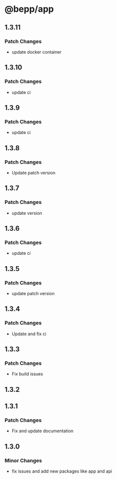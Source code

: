 # @bepp/app

## 1.3.11

### Patch Changes

- update docker container

## 1.3.10

### Patch Changes

- update ci

## 1.3.9

### Patch Changes

- update ci

## 1.3.8

### Patch Changes

- Update patch version

## 1.3.7

### Patch Changes

- update version

## 1.3.6

### Patch Changes

- update ci

## 1.3.5

### Patch Changes

- update patch version

## 1.3.4

### Patch Changes

- Update and fix ci

## 1.3.3

### Patch Changes

- Fix build issues

## 1.3.2

## 1.3.1

### Patch Changes

- Fix and update documentation

## 1.3.0

### Minor Changes

- fix issues and add new packages like app and api
